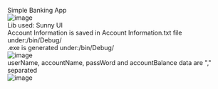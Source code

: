 Simple Banking App
\
![image](https://github.com/user-attachments/assets/31e9702d-2620-4620-9601-372c8ac51712)
\
Lib used: Sunny UI
\
Account Information is saved in Account Information.txt file under:/bin/Debug/
\
.exe is generated under:/bin/Debug/
\
![image](https://github.com/user-attachments/assets/fd45483b-ba6d-490e-ad2d-0200954be234)
\
userName, accountName, passWord and accountBalance data are "," separated 
\
![image](https://github.com/user-attachments/assets/a7027ae2-34e2-4100-8f7d-820bb5a1e915)
